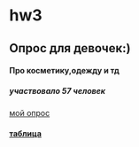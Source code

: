 # hw3
## Опрос для девочек:)
#### Про косметику,одежду и тд
##### участвовало 57 человек
[мой опрос](https://docs.google.com/forms/d/1d36IYh3qJa14GDTdeHjjybtPpCjtRdsv9tBjkSNllbE/edit)
#### [таблица](https://docs.google.com/spreadsheets/d/1sRMpOanCFGHa9UH1ssndoWhqt-O4Z06HQ9F9o13gaqo/edit#gid=439932397)
